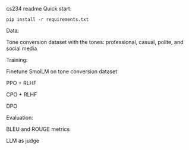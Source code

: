 cs234 readme
Quick start:
```
pip install -r requirements.txt
```

Data:

Tone conversion dataset with the tones: professional, casual, polite, and social media 

Training:

Finetune SmolLM on tone conversion dataset

PPO + RLHF

CPO + RLHF

DPO



Evaluation:

BLEU and ROUGE metrics

LLM as judge

